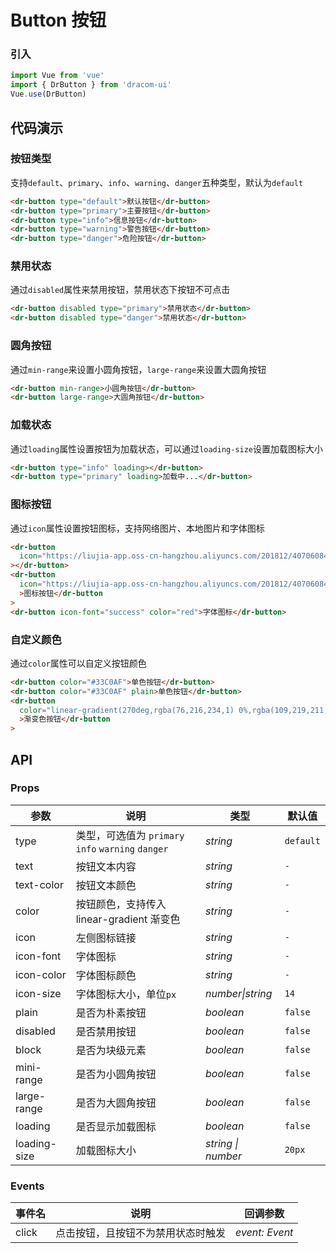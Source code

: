 # Button 按钮

### 引入

```js
import Vue from 'vue'
import { DrButton } from 'dracom-ui'
Vue.use(DrButton)
```

## 代码演示

### 按钮类型

支持`default`、`primary`、`info`、`warning`、`danger`五种类型，默认为`default`

```html
<dr-button type="default">默认按钮</dr-button>
<dr-button type="primary">主要按钮</dr-button>
<dr-button type="info">信息按钮</dr-button>
<dr-button type="warning">警告按钮</dr-button>
<dr-button type="danger">危险按钮</dr-button>
```

### 禁用状态

通过`disabled`属性来禁用按钮，禁用状态下按钮不可点击

```html
<dr-button disabled type="primary">禁用状态</dr-button>
<dr-button disabled type="danger">禁用状态</dr-button>
```

### 圆角按钮

通过`min-range`来设置小圆角按钮，`large-range`来设置大圆角按钮

```html
<dr-button min-range>小圆角按钮</dr-button>
<dr-button large-range>大圆角按钮</dr-button>
```

### 加载状态

通过`loading`属性设置按钮为加载状态，可以通过`loading-size`设置加载图标大小

```html
<dr-button type="info" loading></dr-button>
<dr-button type="primary" loading>加载中...</dr-button>
```

### 图标按钮

通过`icon`属性设置按钮图标，支持网络图片、本地图片和字体图标

```html
<dr-button
  icon="https://liujia-app.oss-cn-hangzhou.aliyuncs.com/201812/407060844277714944.png"
></dr-button>
<dr-button
  icon="https://liujia-app.oss-cn-hangzhou.aliyuncs.com/201812/407060844277714944.png"
  >图标按钮</dr-button
>
<dr-button icon-font="success" color="red">字体图标</dr-button>
```

### 自定义颜色

通过`color`属性可以自定义按钮颜色

```html
<dr-button color="#33C0AF">单色按钮</dr-button>
<dr-button color="#33C0AF" plain>单色按钮</dr-button>
<dr-button
  color="linear-gradient(270deg,rgba(76,216,234,1) 0%,rgba(109,219,211,1) 100%)"
  >渐变色按钮</dr-button
>
```

## API

### Props

| 参数         | 说明                                               | 类型               | 默认值    |
| ------------ | -------------------------------------------------- | ------------------ | --------- |
| type         | 类型，可选值为 `primary` `info` `warning` `danger` | _string_           | `default` |
| text         | 按钮文本内容                                       | _string_           | `-`       |
| text-color   | 按钮文本颜色                                       | _string_           | `-`       |
| color        | 按钮颜色，支持传入 linear-gradient 渐变色          | _string_           | `-`       |
| icon         | 左侧图标链接                                       | _string_           | `-`       |
| icon-font    | 字体图标                                           | _string_           | `-`       |
| icon-color   | 字体图标颜色                                       | _string_           | `-`       |
| icon-size    | 字体图标大小，单位`px`                             | _number\|string_   | `14`      |
| plain        | 是否为朴素按钮                                     | _boolean_          | `false`   |
| disabled     | 是否禁用按钮                                       | _boolean_          | `false`   |
| block        | 是否为块级元素                                     | _boolean_          | `false`   |
| mini-range   | 是否为小圆角按钮                                   | _boolean_          | `false`   |
| large-range  | 是否为大圆角按钮                                   | _boolean_          | `false`   |
| loading      | 是否显示加载图标                                   | _boolean_          | `false`   |
| loading-size | 加载图标大小                                       | _string \| number_ | `20px`    |

### Events

| 事件名 | 说明                               | 回调参数       |
| ------ | ---------------------------------- | -------------- |
| click  | 点击按钮，且按钮不为禁用状态时触发 | _event: Event_ |
